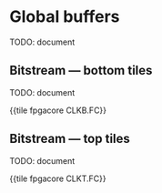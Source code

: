 # Global buffers

TODO: document


## Bitstream — bottom tiles

TODO: document

{{tile fpgacore CLKB.FC}}


## Bitstream — top tiles

TODO: document

{{tile fpgacore CLKT.FC}}